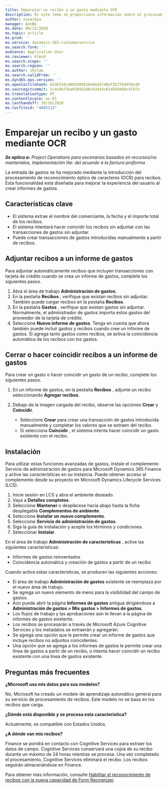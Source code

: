 ```yaml
---
title: Emparejar un recibo y un gasto mediante OCR
description: En este tema se proporciona información sobre el procesamiento de reconocimiento óptico de caracteres (OCR) para recibos.
author: suvaidya
manager: AnnBe
ms.date: 09/23/2020
ms.topic: article
ms.prod: ''
ms.service: dynamics-365-customerservice
ms.search.form: ''
audience: Application User
ms.reviewer: kfend
ms.search.scope: ''
ms.search.region: ''
ms.author: shylaw
ms.search.validFrom: ''
ms.dyn365.ops.version: ''
ms.openlocfilehash: 62d6316c9602089518a94267d8ef2b7fb8d59cd0
ms.sourcegitcommit: 5c4c9bf3ba018562d6cb3443c01d550489c415fa
ms.translationtype: HT
ms.contentlocale: es-ES
ms.lasthandoff: 10/16/2020
ms.locfileid: "4085113"
---
```

# <a name="match-a-receipt-to-an-expense-using-ocr"></a>Emparejar un recibo y un gasto mediante OCR

_**Se aplica a:** Project Operations para escenarios basados en recursos/no mantenidos, implementación lite: del acuerdo a la factura proforma_

La entrada de gastos se ha mejorado mediante la introducción del procesamiento de reconocimiento óptico de caracteres (OCR) para recibos. Esta funcionalidad está diseñada para mejorar la experiencia del usuario al crear informes de gastos.

## <a name="key-features"></a>Características clave

- El sistema extrae el nombre del comerciante, la fecha y el importe total de los recibos.
- El sistema intentará hacer coincidir los recibos sin adjuntar con las transacciones de gastos sin adjuntar.
- Puede crear transacciones de gastos introducidas manualmente a partir de recibos.

## <a name="attach-receipts-to-an-expense-report"></a>Adjuntar recibos a un informe de gastos

Para adjuntar automáticamente recibos que incluyen transacciones con tarjeta de crédito cuando se crea un informe de gastos, complete los siguientes pasos.

  1. Abra el área de trabajo **Administración de gastos**.
  2. En la pestaña **Recibos** , verifique que existan recibos sin adjuntar. También puede cargar recibos en la pestaña **Recibos**.
  3. En la pestaña **Gastos** , verifique que existan gastos sin adjuntar. Normalmente, el administrador de gastos importa estos gastos del proveedor de la tarjeta de crédito.
  4. Seleccione **Nuevo informe de gastos**. Tenga en cuenta que ahora también puede incluir gastos y recibos cuando cree un informe de gastos. Si agrega tanto gastos como recibos, se activa la coincidencia automática de los recibos con los gastos.

## <a name="create-or-match-receipts-to-an-expense-report"></a>Cerrar o hacer coincidir recibos a un informe de gastos
Para crear un gasto o hacer coincidir un gasto de un recibo, complete los siguientes pasos.

  1. En un informe de gastos, en la pestaña **Recibos** , adjunte un recibo seleccionando **Agregar recibos**.
  2. Debajo de la imagen cargada del recibo, observe las opciones **Crear** y **Coincidir**.

      - Seleccione **Crear** para crear una transacción de gastos introducida manualmente y completar los valores que se extraen del recibo.
      - Si selecciona **Coincidir** , el sistema intenta hacer coincidir un gasto existente con el recibo.

## <a name="installation"></a>Instalación

Para utilizar estas funciones avanzadas de gastos, instale el complemento Servicio de administración de gastos para Microsoft Dynamics 365 Finance y active las características en su instancia. Puede obtener acceso al complemento desde su proyecto en Microsoft Dynamics Lifecycle Services (LCS).

1. Inicie sesión en LCS y abra el ambiente deseado.
2. Vaya a **Detalles completos**.
3. Seleccione **Mantener** o desplácese hacia abajo hasta la ficha desplegable **Complementos de ambiente**.
4. Seleccione **Instalar un nuevo complemento**.
5. Seleccione **Servicio de administración de gastos**.
6. Siga la guía de instalación y acepte los términos y condiciones.
7. Seleccionar **Instalar**.

En el área de trabajo **Administración de características** , active las siguientes características:

- Informes de gastos reinventados
- Coincidencia automática y creación de gastos a partir de un recibo

Cuando activa estas características, se producen las siguientes acciones:

- El área de trabajo **Administración de gastos** existente se reemplaza por el nuevo área de trabajo.
- Se agrega un nuevo elemento de menú para la visibilidad del campo de gastos.
- Aún puede abrir la página **Informes de gastos** antigua dirigiéndose a **Administración de gastos > Mis gastos > Informes de gastos**.
- Los flujos de trabajo y las aprobaciones aún le llevan a la página de informes de gastos existente.
- Los recibos se procesarán a través de Microsoft Azure Cognitive Services y los metadatos se extraerán y agregarán.
- Se agrega una opción que le permite crear un informe de gastos que incluye recibos no adjuntos coincidentes.
- Una opción que se agrega a los informes de gastos le permite crear una línea de gastos a partir de un recibo, o intenta hacer coincidir un recibo existente con una línea de gastos existente.

## <a name="frequently-asked-questions"></a>Preguntas más frecuentes

**¿Microsoft usa mis datos para sus modelos?**

No, Microsoft ha creado un modelo de aprendizaje automático general para su servicio de procesamiento de recibos. Este modelo no se basa en los recibos que carga.

**¿Dónde está disponible y se procesa esta característica?**

Actualmente, es compatible con Estados Unidos.

**¿A dónde van mis recibos?**

Finance se pondrá en contacto con Cognitive Services para extraer los datos de campo. Cognitive Services conservará una copia de su recibo durante un máximo de 24 horas mientras se procesa. Una vez completado el procesamiento, Cognitive Services eliminará el recibo. Los recibos seguirán almacenándose en Finance.

Para obtener más información, consulte [Habilitar el reconocimiento de recibos con la nueva capacidad de Form Recognizer](https://azure.microsoft.com/blog/enable-receipt-understanding-with-form-recognizer-s-new-capability/).
